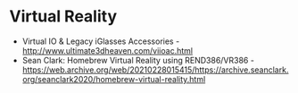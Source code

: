 # Virtual Reality

* Virtual IO & Legacy iGlasses Accessories - http://www.ultimate3dheaven.com/viioac.html
* Sean Clark: Homebrew Virtual Reality using REND386/VR386 - https://web.archive.org/web/20210228015415/https://archive.seanclark.org/seanclark2020/homebrew-virtual-reality.html
